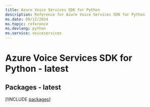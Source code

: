 ```yaml
---
title: Azure Voice Services SDK for Python
description: Reference for Azure Voice Services SDK for Python
ms.date: 09/12/2024
ms.topic: reference
ms.devlang: python
ms.service: voiceservices
---
```

# Azure Voice Services SDK for Python - latest
## Packages - latest
[!INCLUDE [packages](voice-services-index.md)]